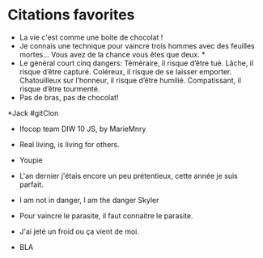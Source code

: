 ﻿# Citations favorites

* La vie c'est comme une boite de chocolat !
* Je connais une technique pour vaincre trois hommes avec des feuilles mortes... Vous avez de la chance vous êtes que deux. *
* Le général court cinq dangers: Téméraire, il risque d’être tué. Lâche, il risque d’être capturé. Coléreux, il risque de se laisser emporter. Chatouilleux sur     l’honneur, il risque d’être humilié. Compatissant, il risque d’être tourmenté. 
* Pas de bras, pas de chocolat!


*Jack #gitClon


* Ifocop team DIW 10 JS, by MarieMnry
* Real living, is living for others.
* Youpie


* L'an dernier j'étais encore un peu prétentieux, cette année je suis parfait.
* I am not in danger, I am the danger Skyler
* Pour vaincre le parasite, il faut connaitre le parasite.

* J'ai jeté un froid ou ça vient de moi.
* BLA


